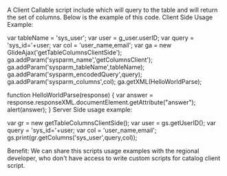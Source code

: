

A Client Callable script include which will query to the table and will return the set of columns. Below is the example of this code.
Client Side Usage Example:

var tableName = 'sys_user';
var user = g_user.userID;
var query = 'sys_id='+user;
var col = 'user_name,email';
var ga = new GlideAjax('getTableColumnsClientSide');
ga.addParam('sysparm_name','getColumnsClient');
ga.addParam('sysparm_tableName',tableName);
ga.addParam('sysparm_encodedQuery',query);
ga.addParam('sysparm_columns',col);
ga.getXML(HelloWorldParse);

function HelloWorldParse(response) {
var answer = response.responseXML.documentElement.getAttribute("answer");
alert(answer);
}
Server Side usage example:

var gr = new getTableColumnsClientSide();
var user = gs.getUserID();
var query = 'sys_id='+user;
var col = 'user_name,email';
gs.print(gr.getColumns('sys_user',query,col));

Benefit: We can share this scripts usage examples with the regional developer, who don't have access to write custom scripts for catalog client script.
